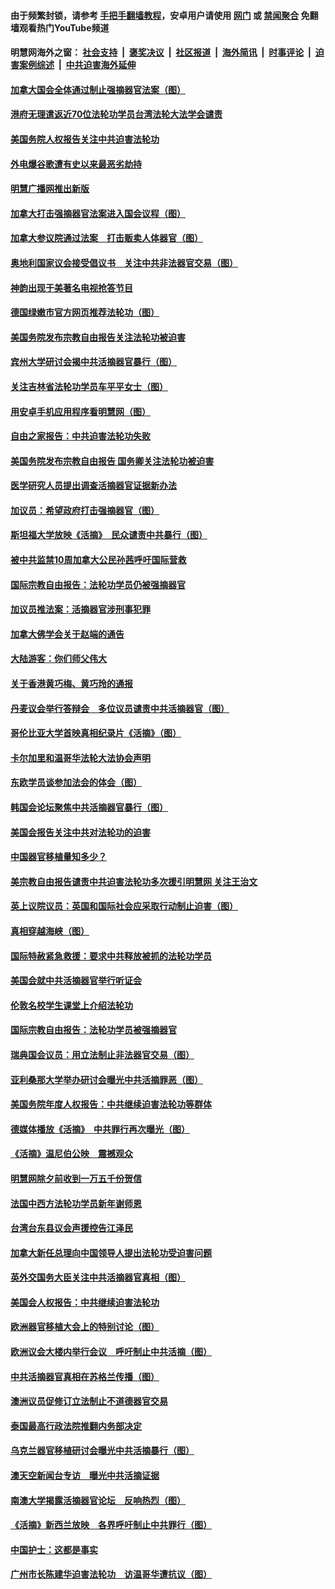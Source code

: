 #### 由于频繁封锁，请参考 [手把手翻墙教程](https://github.com/gfw-breaker/guides/wiki/)，安卓用户请使用 [网门](https://github.com/gfw-breaker/bn-android/blob/master/ogate.md?t=05250336) 或 [禁闻聚合](https://github.com/gfw-breaker/bn-android) 免翻墙观看热门YouTube频道 

#### 明慧网海外之窗：&nbsp;[社会支持](140.md?t=05250336) &nbsp;|&nbsp; [褒奖决议](282.md?t=05250336) &nbsp;|&nbsp; [社区报道](91.md?t=05250336) &nbsp;|&nbsp; [海外简讯](245.md?t=05250336) &nbsp;|&nbsp; [时事评论](251.md?t=05250336) &nbsp;|&nbsp; [迫害案例综述](328.md?t=05250336) &nbsp;|&nbsp; [中共迫害海外延伸](236.md?t=05250336) 

#### [加拿大国会全体通过制止强摘器官法案（图）](../pages/245/385804.md?t=05250336) 

#### [港府无理遣返近70位法轮功学员台湾法轮大法学会谴责](../pages/245/385663.md?t=05250336) 

#### [美国务院人权报告关注中共迫害法轮功](../pages/245/383923.md?t=05250336) 

#### [外电爆谷歌遭有史以来最恶劣劫持](../pages/245/377269.md?t=05250336) 

#### [明慧广播网推出新版](../pages/245/377179.md?t=05250336) 

#### [加拿大打击强摘器官法案进入国会议程（图）](../pages/245/376558.md?t=05250336) 

#### [加拿大参议院通过法案　打击贩卖人体器官（图）](../pages/245/376340.md?t=05250336) 

#### [奥地利国家议会接受倡议书　关注中共非法器官交易（图）](../pages/245/374450.md?t=05250336) 

#### [神韵出现于美著名电视抢答节目](../pages/245/373890.md?t=05250336) 

#### [德国绿嫩市官方网页推荐法轮功（图）](../pages/245/373870.md?t=05250336) 

#### [美国务院发布宗教自由报告关注法轮功被迫害](../pages/245/368219.md?t=05250336) 

#### [宾州大学研讨会揭中共活摘器官暴行（图）](../pages/245/364359.md?t=05250336) 

#### [关注吉林省法轮功学员车平平女士（图）](../pages/245/361778.md?t=05250336) 

#### [用安卓手机应用程序看明慧网（图）](../pages/245/353679.md?t=05250336) 

#### [自由之家报告：中共迫害法轮功失败](../pages/245/352914.md?t=05250336) 

#### [美国务院发布宗教自由报告 国务卿关注法轮功被迫害](../pages/245/352581.md?t=05250336) 

#### [医学研究人员提出调查活摘器官证据新办法](../pages/245/349164.md?t=05250336) 

#### [加议员：希望政府打击强摘器官（图）](../pages/245/348742.md?t=05250336) 

#### [斯坦福大学放映《活摘》　民众谴责中共暴行（图）](../pages/245/348695.md?t=05250336) 

#### [被中共监禁10周加拿大公民孙茜呼吁国际营救](../pages/245/346830.md?t=05250336) 

#### [国际宗教自由报告：法轮功学员仍被强摘器官](../pages/245/346264.md?t=05250336) 

#### [加议员推法案：活摘器官涉刑事犯罪](../pages/245/345691.md?t=05250336) 

#### [加拿大佛学会关于赵端的通告](../pages/245/344995.md?t=05250336) 

#### [大陆游客：你们师父伟大](../pages/245/345076.md?t=05250336) 

#### [关于香港黄巧梅、黄巧玲的通报](../pages/245/344013.md?t=05250336) 

#### [丹麦议会举行答辩会　多位议员谴责中共活摘器官（图）](../pages/245/338901.md?t=05250336) 

#### [哥伦比亚大学首映真相纪录片《活摘》（图）](../pages/245/338573.md?t=05250336) 

#### [卡尔加里和温哥华法轮大法协会声明](../pages/245/337877.md?t=05250336) 

#### [东欧学员谈参加法会的体会（图）](../pages/245/337572.md?t=05250336) 

#### [韩国会论坛聚焦中共活摘器官暴行（图）](../pages/245/336378.md?t=05250336) 

#### [美国会报告关注中共对法轮功的迫害](../pages/245/336037.md?t=05250336) 

#### [中国器官移植量知多少？](../pages/245/335230.md?t=05250336) 

#### [美宗教自由报告谴责中共迫害法轮功多次援引明慧网 关注王治文](../pages/245/332811.md?t=05250336) 

#### [英上议院议员：英国和国际社会应采取行动制止迫害（图）](../pages/245/331105.md?t=05250336) 

#### [真相穿越海峡（图）](../pages/245/330941.md?t=05250336) 

#### [国际特赦紧急救援：要求中共释放被抓的法轮功学员](../pages/245/330548.md?t=05250336) 

#### [美国会就中共活摘器官举行听证会](../pages/245/330507.md?t=05250336) 

#### [伦敦名校学生课堂上介绍法轮功](../pages/245/329590.md?t=05250336) 

#### [国际宗教自由报告：法轮功学员被强摘器官](../pages/245/327469.md?t=05250336) 

#### [瑞典国会议员：用立法制止非法器官交易（图）](../pages/245/327391.md?t=05250336) 

#### [亚利桑那大学举办研讨会曝光中共活摘罪恶（图）](../pages/245/326761.md?t=05250336) 

#### [美国务院年度人权报告：中共继续迫害法轮功等群体](../pages/245/326697.md?t=05250336) 

#### [德媒体播放《活摘》　中共罪行再次曝光（图）](../pages/245/324655.md?t=05250336) 

#### [《活摘》温尼伯公映　震撼观众](../pages/245/324614.md?t=05250336) 

#### [明慧网除夕前收到一万五千份贺信](../pages/245/323546.md?t=05250336) 

#### [法国中西方法轮功学员新年谢师恩](../pages/245/323447.md?t=05250336) 

#### [台湾台东县议会声援控告江泽民](../pages/245/322922.md?t=05250336) 

#### [加拿大新任总理向中国领导人提出法轮功受迫害问题](../pages/245/320263.md?t=05250336) 

#### [英外交国务大臣关注中共活摘器官真相（图）](../pages/245/319533.md?t=05250336) 

#### [美国会人权报告：中共继续迫害法轮功](../pages/245/317412.md?t=05250336) 

#### [欧洲器官移植大会上的特别讨论（图）](../pages/245/316126.md?t=05250336) 

#### [欧洲议会大楼内举行会议　呼吁制止中共活摘（图）](../pages/245/316013.md?t=05250336) 

#### [中共活摘器官真相在苏格兰传播（图）](../pages/245/315254.md?t=05250336) 

#### [澳洲议员促修订立法制止不道德器官交易](../pages/245/314162.md?t=05250336) 

#### [泰国最高行政法院推翻内务部决定](../pages/245/313724.md?t=05250336) 

#### [乌克兰器官移植研讨会曝光中共活摘暴行（图）](../pages/245/312675.md?t=05250336) 

#### [澳天空新闻台专访　曝光中共活摘证据](../pages/245/312331.md?t=05250336) 

#### [南澳大学揭露活摘器官论坛　反响热烈（图）](../pages/245/311913.md?t=05250336) 

#### [《活摘》新西兰放映　各界呼吁制止中共罪行（图）](../pages/245/311871.md?t=05250336) 

#### [中国护士：这都是事实](../pages/245/311692.md?t=05250336) 

#### [广州市长陈建华迫害法轮功　访温哥华遭抗议（图）](../pages/245/311028.md?t=05250336) 

